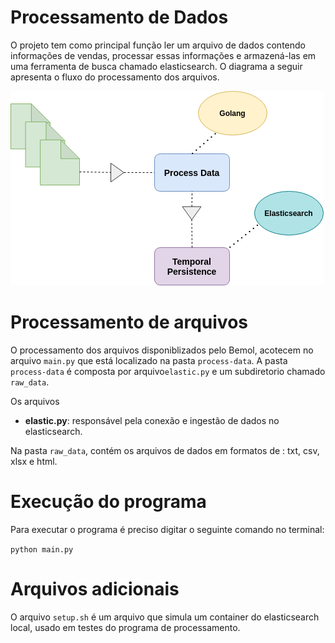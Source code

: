 # Processamento de Dados
O projeto tem como principal função ler um arquivo de dados contendo informações de vendas, processar essas informações e armazená-las em uma ferramenta de busca chamado elasticsearch. O diagrama a seguir apresenta o fluxo do processamento dos arquivos.

![](./image/diagram-process.png)

# Processamento de arquivos
O processamento dos arquivos disponiblizados pelo Bemol, acotecem no arquivo `main.py` que está localizado na pasta `process-data`. A pasta `process-data` é composta por arquivo`elastic.py` e um subdiretorio chamado `raw_data`.

Os arquivos
- **elastic.py**: responsável pela conexão e ingestão de dados no elasticsearch.

Na pasta `raw_data`, contém os arquivos de dados em formatos de : txt, csv, xlsx e html.


# Execução do programa
Para executar o programa é preciso digitar o seguinte comando no terminal:

 `python main.py`

# Arquivos adicionais
O arquivo `setup.sh` é um arquivo que simula um container do elasticsearch local, usado em testes do programa de processamento. 